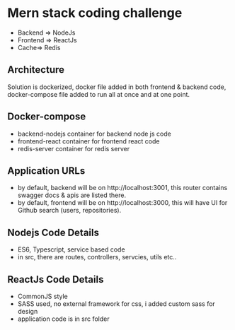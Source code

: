 # Mern stack coding challenge
* Backend => NodeJs
* Frontend => ReactJs
* Cache=> Redis

## Architecture
Solution is dockerized, docker file added in both frontend & backend code, docker-compose file added to run all at once and at one point.

## Docker-compose
* backend-nodejs container for backend node js code
* frontend-react container for frontend react code
* redis-server container for redis server

## Application URLs
* by default, backend will be on http://localhost:3001, this router contains swagger docs & apis are listed there.
* by default, frontend will be on http://localhost:3000, this will have UI for Github search (users, repositories).

## Nodejs Code Details
* ES6, Typescript, service based code
* in src, there are routes, controllers, servcies, utils etc..

## ReactJs Code Details
* CommonJS style
* SASS used, no external framework for css, i added custom sass for design
* application code  is in src folder

